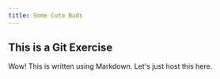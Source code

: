 ```yaml
---
title: Some Cute Buds
---
```


## This is a Git Exercise

Wow! This is written using Markdown. Let's just host this here.

